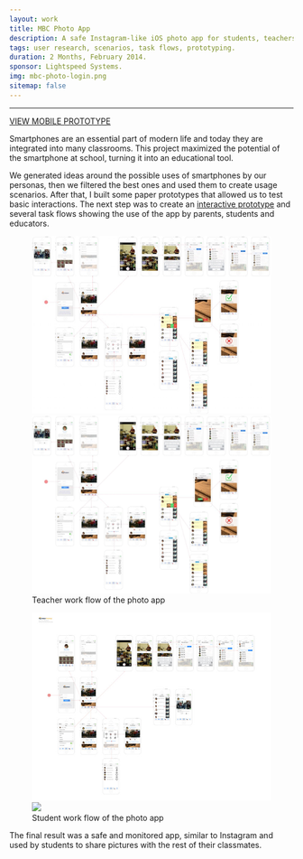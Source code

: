 ```yaml
---
layout: work
title: MBC Photo App
description: A safe Instagram-like iOS photo app for students, teachers and parents that allows collaboration in the classroom.
tags: user research, scenarios, task flows, prototyping.
duration: 2 Months, February 2014.
sponsor: Lightspeed Systems.
img: mbc-photo-login.png
sitemap: false
---
```

<hr>
<a href="/work/projects/protos/photoapp_proto-student_v2.pdf" class="button">VIEW MOBILE PROTOTYPE</a>

Smartphones are an essential part of modern life and today they are integrated into many classrooms. This project maximized the potential of the smartphone at school, turning it into an educational tool.

We generated ideas around the possible uses of smartphones by our personas, then we filtered the best ones and used them to create usage scenarios. After that, I built some paper prototypes that allowed us to test basic interactions. The next step was to create an <a href="/work/projects/protos/photoapp_proto-student_v2.pdf">interactive prototype</a> and several task flows showing the use of the app by parents, students and educators.

<figure>
<!-- thumbnail image wrapped in a link -->
<a href="#img1">
  <img src="/images/photoapp-flow-small.jpg" class="thumbnail">
</a>

<!-- lightbox container hidden with CSS -->
<a href="#_" class="lightbox" id="img1">
  <img src="/images/photoapp-flow.jpg">
</a>
<figcaption>Teacher work flow of the photo app</figcaption></figure>

<figure>
<!-- thumbnail image wrapped in a link -->
<a href="#img2">
  <img src="/images/photoapp_flow-student.jpg" class="thumbnail">
</a>

<!-- lightbox container hidden with CSS -->
<a href="#_" class="lightbox" id="img2">
  <img src="/images/photoapp_flow-student.png">
</a>
<figcaption>Student work flow of the photo app</figcaption></figure>

The final result was a safe and monitored app, similar to Instagram and used by students to share pictures with the rest of their classmates.
